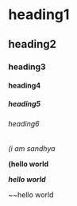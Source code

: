 # heading1
## heading2
### heading3
#### heading4
##### heading5
###### heading6
*(i am sandhya*

**(hello world**

***hello world***

~~hello world

